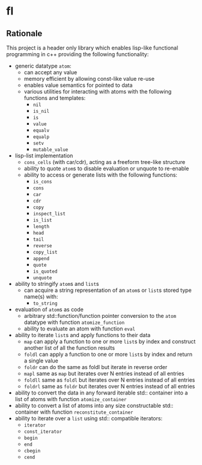 # fl
## Rationale 
This project is a header only library which enables lisp-like functional programming in c++ providing the following functionality:

- generic datatype `atom`:
    - can accept any value
    - memory efficient by allowing const-like value re-use
    - enables value semantics for pointed to data 
    - various utilities for interacting with atoms with the following functions and templates:
        - `nil`
        - `is_nil`
        - `is`
        - `value`
        - `equalv`
        - `equalp`
        - `setv`
        - `mutable_value`
- lisp-list implementation 
    - `cons_cells` (with car/cdr), acting as a freeform tree-like structure 
    - ability to quote `atom`s to disable evaluation or unquote to re-enable 
    - ability to access or generate lists with the following functions:
        - `is_cons`
        - `cons`
        - `car`
        - `cdr`
        - `copy`
        - `inspect_list`
        - `is_list`
        - `length`
        - `head`
        - `tail`
        - `reverse`
        - `copy_list`
        - `append`
        - `quote`
        - `is_quoted`
        - `unquote`
- ability to stringify `atom`s and `list`s
    - can acquire a string representation of an `atom`s or `list`s stored type name(s) with:
        - `to_string`
- evaluation of `atom`s as code
    - arbitrary std::function/function pointer conversion to the `atom` datatype with function `atomize_function`
    - ability to evaluate an atom with function `eval`
- ability to iterate `list`s and apply functions to their data 
    - `map` can apply a function to one or more `list`s by index and construct another list of all the function results 
    - `foldl` can apply a function to one or more `list`s by index and return a single value
    - `foldr` can do the same as foldl but iterate in reverse order
    - `mapl` same as `map` but iterates over N entries instead of all entries
    - `foldll` same as `foldl` but iterates over N entries instead of all entries
    - `foldrl` same as `foldr` but iterates over N entries instead of all entries
- ability to convert the data in any forward iterable std:: container into a list of atoms with function `atomize_container`
- ability to convert a list of atoms into any size constructable std:: container with function `reconstitute_container`
- ability to iterate over a `list` using std:: compatible iterators:
    - `iterator`
    - `const_iterator`
    - `begin`
    - `end`
    - `cbegin`
    - `cend`
